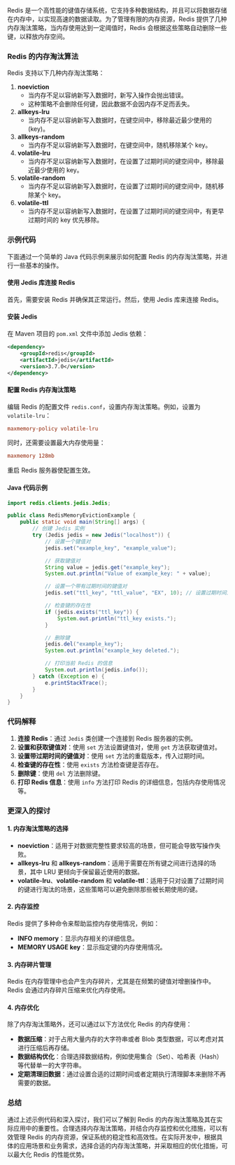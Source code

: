 Redis 是一个高性能的键值存储系统，它支持多种数据结构，并且可以将数据存储在内存中，以实现高速的数据读取。为了管理有限的内存资源，Redis 提供了几种内存淘汰策略，当内存使用达到一定阈值时，Redis 会根据这些策略自动删除一些键，以释放内存空间。

### Redis 的内存淘汰算法

Redis 支持以下几种内存淘汰策略：

1. **noeviction**
   - 当内存不足以容纳新写入数据时，新写入操作会抛出错误。
   - 这种策略不会删除任何键，因此数据不会因内存不足而丢失。
2. **allkeys-lru**
   - 当内存不足以容纳新写入数据时，在键空间中，移除最近最少使用的(key)。
3. **allkeys-random**
   - 当内存不足以容纳新写入数据时，在键空间中，随机移除某个 key。
4. **volatile-lru**
   - 当内存不足以容纳新写入数据时，在设置了过期时间的键空间中，移除最近最少使用的 key。
5. **volatile-random**
   - 当内存不足以容纳新写入数据时，在设置了过期时间的键空间中，随机移除某个 key。
6. **volatile-ttl**
   - 当内存不足以容纳新写入数据时，在设置了过期时间的键空间中，有更早过期时间的 key 优先移除。

### 示例代码

下面通过一个简单的 Java 代码示例来展示如何配置 Redis 的内存淘汰策略，并进行一些基本的操作。

#### 使用 Jedis 库连接 Redis

首先，需要安装 Redis 并确保其正常运行。然后，使用 Jedis 库来连接 Redis。

#### 安装 Jedis

在 Maven 项目的 `pom.xml` 文件中添加 Jedis 依赖：

```xml
<dependency>
    <groupId>redis</groupId>
    <artifactId>jedis</artifactId>
    <version>3.7.0</version>
</dependency>
```

#### 配置 Redis 内存淘汰策略

编辑 Redis 的配置文件 `redis.conf`，设置内存淘汰策略。例如，设置为 `volatile-lru`：

```conf
maxmemory-policy volatile-lru
```

同时，还需要设置最大内存使用量：

```conf
maxmemory 128mb
```

重启 Redis 服务器使配置生效。

#### Java 代码示例

```java
import redis.clients.jedis.Jedis;

public class RedisMemoryEvictionExample {
    public static void main(String[] args) {
        // 创建 Jedis 实例
        try (Jedis jedis = new Jedis("localhost")) {
            // 设置一个键值对
            jedis.set("example_key", "example_value");

            // 获取键值对
            String value = jedis.get("example_key");
            System.out.println("Value of example_key: " + value);

            // 设置一个带有过期时间的键值对
            jedis.set("ttl_key", "ttl_value", "EX", 10); // 设置过期时间为10秒

            // 检查键的存在性
            if (jedis.exists("ttl_key")) {
                System.out.println("ttl_key exists.");
            }

            // 删除键
            jedis.del("example_key");
            System.out.println("example_key deleted.");

            // 打印当前 Redis 的信息
            System.out.println(jedis.info());
        } catch (Exception e) {
            e.printStackTrace();
        }
    }
}
```

### 代码解释

1. **连接 Redis**：通过 `Jedis` 类创建一个连接到 Redis 服务器的实例。
2. **设置和获取键值对**：使用 `set` 方法设置键值对，使用 `get` 方法获取键值对。
3. **设置带过期时间的键值对**：使用 `set` 方法的重载版本，传入过期时间。
4. **检查键的存在性**：使用 `exists` 方法检查键是否存在。
5. **删除键**：使用 `del` 方法删除键。
6. **打印 Redis 信息**：使用 `info` 方法打印 Redis 的详细信息，包括内存使用情况等。

### 更深入的探讨

#### 1. **内存淘汰策略的选择**

- **noeviction**：适用于对数据完整性要求较高的场景，但可能会导致写操作失败。
- **allkeys-lru** 和 **allkeys-random**：适用于需要在所有键之间进行选择的场景，其中 LRU 更倾向于保留最近使用的数据。
- **volatile-lru**、**volatile-random** 和 **volatile-ttl**：适用于只对设置了过期时间的键进行淘汰的场景，这些策略可以避免删除那些被长期使用的键。

#### 2. **内存监控**

Redis 提供了多种命令来帮助监控内存使用情况，例如：

- **INFO memory**：显示内存相关的详细信息。
- **MEMORY USAGE key**：显示指定键的内存使用情况。

#### 3. **内存碎片管理**

Redis 在内存管理中也会产生内存碎片，尤其是在频繁的键值对增删操作中。Redis 会通过内存碎片压缩来优化内存使用。

#### 4. **内存优化**

除了内存淘汰策略外，还可以通过以下方法优化 Redis 的内存使用：

- **数据压缩**：对于占用大量内存的大字符串或者 Blob 类型数据，可以考虑对其进行压缩后再存储。
- **数据结构优化**：合理选择数据结构，例如使用集合（Set）、哈希表（Hash）等代替单一的大字符串。
- **定期清理旧数据**：通过设置合适的过期时间或者定期执行清理脚本来删除不再需要的数据。

### 总结

通过上述示例代码和深入探讨，我们可以了解到 Redis 的内存淘汰策略及其在实际应用中的重要性。合理选择内存淘汰策略，并结合内存监控和优化措施，可以有效管理 Redis 的内存资源，保证系统的稳定性和高效性。在实际开发中，根据具体的应用场景和业务需求，选择合适的内存淘汰策略，并采取相应的优化措施，可以最大化 Redis 的性能优势。
